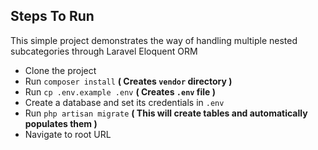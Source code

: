 ## Steps To Run

This simple project demonstrates the way of handling multiple nested subcategories through Laravel Eloquent ORM

- Clone the project
- Run `composer install` **( Creates `vendor` directory )**
- Run `cp .env.example .env` **( Creates `.env` file )**
- Create a database and set its credentials in `.env`
- Run `php artisan migrate` **( This will create tables and automatically populates them )**
- Navigate to root URL
